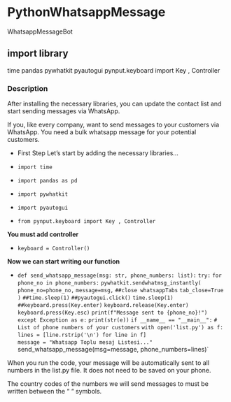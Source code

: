 # PythonWhatsappMessage
WhatsappMessageBot

## import library
time
pandas
pywhatkit
pyautogui
pynput.keyboard import Key , Controller


### Description
After installing the necessary libraries, you can update the contact list and start sending messages via WhatsApp.


If you, like every company, want to send messages to your customers via WhatsApp. You need a bulk whatsapp message for your potential customers.

- First Step
Let’s start by adding the necessary libraries…

- `import time`
- `import pandas as pd`
- `import pywhatkit`
- `import pyautogui`
- `from pynput.keyboard import Key , Controller`

**You must add controller**

- `keyboard = Controller()`
  
**Now we can start writing our function**

- `def send_whatsapp_message(msg: str, phone_numbers: list):`
    `try:`
        `for phone_no in phone_numbers:`
            `pywhatkit.sendwhatmsg_instantly(`
                `phone_no=phone_no,`
                `message=msg,`
                `##close whatsappTabs`
                `tab_close=True`
            `)`
            `##time.sleep(1)`
            `##pyautogui.click()`
            `time.sleep(1)`
            `##keyboard.press(Key.enter)`
            `keyboard.release(Key.enter)`
            `keyboard.press(Key.esc)`
            `print(f"Message sent to {phone_no}!")`
    `except Exception as e:`
        `print(str(e))`
`if __name__ == "__main__":`
    `# List of phone numbers of your customers`
    `with open('list.py') as f:`
        `lines = [line.rstrip('\n') for line in f]`    
    `message = "Whatsapp Toplu mesaj Listesi..."`
    send_whatsapp_message(msg=message, phone_numbers=lines)`

When you run the code, your message will be automatically sent to all numbers in the
list.py file. It does not need to be saved on your phone.

The country codes of the numbers we will send messages to must be written between the “ “ symbols.